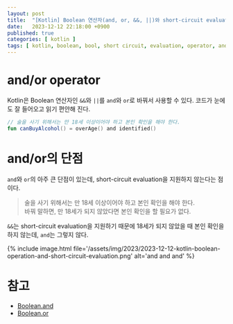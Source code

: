 ```yaml
---
layout: post
title:  "[Kotlin] Boolean 연산자(and, or, &&, ||)와 short-circuit evaluation"
date:   2023-12-12 22:18:00 +0900
published: true
categories: [ kotlin ]
tags: [ kotlin, boolean, bool, short circuit, evaluation, operator, and, or ]
---
```


# and/or operator

Kotlin은 Boolean 연산자인 `&&`와 `||`를 `and`와 `or`로 바꿔서 사용할 수 있다. 코드가 눈에도 잘 들어오고 읽기 편안해 진다.

```kotlin
// 술을 사기 위해서는 만 18세 이상이어야 하고 본인 확인을 해야 한다.
fun canBuyAlcohol() = overAge() and identified()
```

# and/or의 단점

`and`와 `or`의 아주 큰 단점이 있는데, short-circuit evaluation을 지원하지 않는다는 점이다.

> 술을 사기 위해서는 만 18세 이상이어야 하고 본인 확인을 해야 한다.\
> 바꿔 말하면, 만 18세가 되지 않았다면 본인 확인을 할 필요가 없다.

`&&`는 short-circuit evaluation을 지원하기 때문에 18세가 되지 않았을 때 본인 확인을 하지 않는데, `and`는 그렇지 않다. 

{% include image.html file='/assets/img/2023/2023-12-12-kotlin-boolean-operation-and-short-circuit-evaluation.png' alt='and and and' %}


# 참고
- [Boolean.and](https://kotlinlang.org/api/latest/jvm/stdlib/kotlin/-boolean/and.html)
- [Boolean.or](https://kotlinlang.org/api/latest/jvm/stdlib/kotlin/-boolean/or.html)

